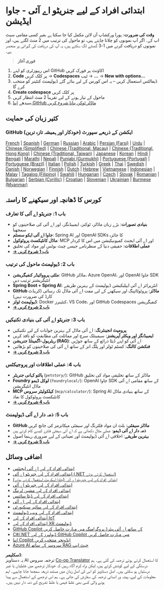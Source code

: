 <!--
CO_OP_TRANSLATOR_METADATA:
{
  "original_hash": "a49b35508745c032a0033d914df7901b",
  "translation_date": "2025-07-25T10:48:04+00:00",
  "source_file": "README.md",
  "language_code": "ur"
}
-->
# ابتدائی افراد کے لیے جنریٹو اے آئی - جاوا ایڈیشن

**وقت کی ضرورت**: پورا ورکشاپ آن لائن مکمل کیا جا سکتا ہے بغیر کسی مقامی سیٹ اپ کے۔ اگر آپ نمونوں کو چلانا چاہتے ہیں، تو ماحول کی ترتیب میں 2 منٹ لگتے ہیں، اور نمونوں کو دریافت کرنے میں 1-3 گھنٹے لگ سکتے ہیں، یہ آپ کی دریافت کی گہرائی پر منحصر ہے۔

> **فوری آغاز**

1. اس ریپوزٹری کو اپنے GitHub اکاؤنٹ پر فورک کریں  
2. **Code** پر کلک کریں → **Codespaces** ٹیب → **...** → **New with options...**  
3. ڈیفالٹس استعمال کریں – یہ اس کورس کے لیے بنائے گئے ڈیولپمنٹ کنٹینر کو منتخب کرے گا  
4. **Create codespace** پر کلک کریں  
5. ماحول کے تیار ہونے کے لیے تقریباً 2 منٹ انتظار کریں  
6. سیدھے [اپنا GitHub ماڈلز ٹوکن بنانا شروع کریں](./02-SetupDevEnvironment/README.md#step-2-create-a-github-personal-access-token)  

## کثیر زبان کی حمایت

### GitHub ایکشن کے ذریعے سپورٹ (خودکار اور ہمیشہ تازہ ترین)

[French](../fr/README.md) | [Spanish](../es/README.md) | [German](../de/README.md) | [Russian](../ru/README.md) | [Arabic](../ar/README.md) | [Persian (Farsi)](../fa/README.md) | [Urdu](./README.md) | [Chinese (Simplified)](../zh/README.md) | [Chinese (Traditional, Macau)](../mo/README.md) | [Chinese (Traditional, Hong Kong)](../hk/README.md) | [Chinese (Traditional, Taiwan)](../tw/README.md) | [Japanese](../ja/README.md) | [Korean](../ko/README.md) | [Hindi](../hi/README.md) | [Bengali](../bn/README.md) | [Marathi](../mr/README.md) | [Nepali](../ne/README.md) | [Punjabi (Gurmukhi)](../pa/README.md) | [Portuguese (Portugal)](../pt/README.md) | [Portuguese (Brazil)](../br/README.md) | [Italian](../it/README.md) | [Polish](../pl/README.md) | [Turkish](../tr/README.md) | [Greek](../el/README.md) | [Thai](../th/README.md) | [Swedish](../sv/README.md) | [Danish](../da/README.md) | [Norwegian](../no/README.md) | [Finnish](../fi/README.md) | [Dutch](../nl/README.md) | [Hebrew](../he/README.md) | [Vietnamese](../vi/README.md) | [Indonesian](../id/README.md) | [Malay](../ms/README.md) | [Tagalog (Filipino)](../tl/README.md) | [Swahili](../sw/README.md) | [Hungarian](../hu/README.md) | [Czech](../cs/README.md) | [Slovak](../sk/README.md) | [Romanian](../ro/README.md) | [Bulgarian](../bg/README.md) | [Serbian (Cyrillic)](../sr/README.md) | [Croatian](../hr/README.md) | [Slovenian](../sl/README.md) | [Ukrainian](../uk/README.md) | [Burmese (Myanmar)](../my/README.md)

## کورس کا ڈھانچہ اور سیکھنے کا راستہ

### **باب 1: جنریٹو اے آئی کا تعارف**
- **بنیادی تصورات**: بڑے زبان ماڈلز، ٹوکنز، ایمبیڈنگز، اور اے آئی کی صلاحیتوں کو سمجھنا  
- **جاوا اے آئی ایکو سسٹم**: Spring AI اور OpenAI SDKs کا جائزہ  
- **ماڈل کانٹیکسٹ پروٹوکول**: MCP اور اے آئی ایجنٹ کمیونیکیشن میں اس کا کردار  
- **عملی اطلاقات**: حقیقی دنیا کے منظرنامے جیسے چیٹ بوٹس اور مواد کی تخلیق  
- **[→ باب 1 شروع کریں](./01-IntroToGenAI/README.md)**  

### **باب 2: ڈیولپمنٹ ماحول کی ترتیب**
- **ملٹی پرووائیڈر کنفیگریشن**: GitHub ماڈلز، Azure OpenAI، اور OpenAI جاوا SDK انٹیگریشنز ترتیب دیں  
- **Spring Boot + Spring AI**: انٹرپرائز اے آئی ایپلیکیشن ڈیولپمنٹ کے بہترین طریقے  
- **GitHub ماڈلز**: پروٹوٹائپنگ اور سیکھنے کے لیے مفت اے آئی ماڈل تک رسائی (کریڈٹ کارڈ کی ضرورت نہیں)  
- **ڈیولپمنٹ ٹولز**: Docker کنٹینرز، VS Code، اور GitHub Codespaces کنفیگریشن  
- **[→ باب 2 شروع کریں](./02-SetupDevEnvironment/README.md)**  

### **باب 3: جنریٹو اے آئی کی بنیادی تکنیکیں**
- **پرومپٹ انجینئرنگ**: اے آئی ماڈل کے بہترین جوابات کے لیے تکنیکیں  
- **ایمبیڈنگز اور ویکٹر آپریشنز**: سیمینٹک سرچ اور مماثلت کی مطابقت کو نافذ کریں  
- **ریٹریول-اگمینٹڈ جنریشن (RAG)**: اے آئی کو اپنے ڈیٹا ذرائع کے ساتھ جوڑیں  
- **فنکشن کالنگ**: کسٹم ٹولز اور پلگ انز کے ساتھ اے آئی کی صلاحیتوں کو بڑھائیں  
- **[→ باب 3 شروع کریں](./03-CoreGenerativeAITechniques/README.md)**  

### **باب 4: عملی اطلاقات اور پروجیکٹس**
- **پالتو کہانی جنریٹر** (`petstory/`): GitHub ماڈلز کے ساتھ تخلیقی مواد کی تخلیق  
- **Foundry لوکل ڈیمو** (`foundrylocal/`): OpenAI جاوا SDK کے ساتھ مقامی اے آئی ماڈل انٹیگریشن  
- **MCP کیلکولیٹر سروس** (`mcp/calculator/`): Spring AI کے ساتھ بنیادی ماڈل کانٹیکسٹ پروٹوکول کا نفاذ  
- **[→ باب 4 شروع کریں](./04-PracticalSamples/README.md)**  

### **باب 5: ذمہ دار اے آئی ڈیولپمنٹ**
- **GitHub ماڈلز سیفٹی**: بلٹ ان مواد فلٹرنگ اور سیفٹی میکانزمز کی جانچ کریں  
- **ذمہ دار اے آئی ڈیمو**: عملی مثال دکھاتی ہے کہ اے آئی سیفٹی فلٹرز کیسے کام کرتے ہیں  
- **بہترین طریقے**: اخلاقی اے آئی ڈیولپمنٹ اور تعیناتی کے لیے ضروری رہنما اصول  
- **[→ باب 5 شروع کریں](./05-ResponsibleGenAI/README.md)**  

## اضافی وسائل

- [ابتدائی افراد کے لیے اے آئی ایجنٹس](https://github.com/microsoft/ai-agents-for-beginners)  
- [ابتدائی افراد کے لیے جنریٹو اے آئی (.NET استعمال کرتے ہوئے)](https://github.com/microsoft/Generative-AI-for-beginners-dotnet)  
- [ابتدائی افراد کے لیے جنریٹو اے آئی (جاوا اسکرپٹ استعمال کرتے ہوئے)](https://github.com/microsoft/generative-ai-with-javascript)  
- [ابتدائی افراد کے لیے جنریٹو اے آئی](https://github.com/microsoft/generative-ai-for-beginners)  
- [ابتدائی افراد کے لیے مشین لرننگ](https://aka.ms/ml-beginners)  
- [ابتدائی افراد کے لیے ڈیٹا سائنس](https://aka.ms/datascience-beginners)  
- [ابتدائی افراد کے لیے اے آئی](https://aka.ms/ai-beginners)  
- [ابتدائی افراد کے لیے سائبر سیکیورٹی](https://github.com/microsoft/Security-101)  
- [ابتدائی افراد کے لیے ویب ڈیولپمنٹ](https://aka.ms/webdev-beginners)  
- [ابتدائی افراد کے لیے IoT](https://aka.ms/iot-beginners)  
- [ابتدائی افراد کے لیے XR ڈیولپمنٹ](https://github.com/microsoft/xr-development-for-beginners)  
- [GitHub Copilot کے ساتھ اے آئی پیئرڈ پروگرامنگ میں مہارت حاصل کریں](https://aka.ms/GitHubCopilotAI)  
- [C#/.NET ڈیولپرز کے لیے GitHub Copilot میں مہارت حاصل کریں](https://github.com/microsoft/mastering-github-copilot-for-dotnet-csharp-developers)  
- [اپنا Copilot ایڈونچر منتخب کریں](https://github.com/microsoft/CopilotAdventures)  
- [Azure AI سروسز کے ساتھ RAG چیٹ ایپ](https://github.com/Azure-Samples/azure-search-openai-demo-java)  

**ڈسکلیمر**:  
یہ دستاویز AI ترجمہ سروس [Co-op Translator](https://github.com/Azure/co-op-translator) کا استعمال کرتے ہوئے ترجمہ کی گئی ہے۔ ہم درستگی کے لیے کوشش کرتے ہیں، لیکن براہ کرم آگاہ رہیں کہ خودکار ترجمے میں غلطیاں یا غیر درستیاں ہو سکتی ہیں۔ اصل دستاویز کو اس کی اصل زبان میں مستند ذریعہ سمجھا جانا چاہیے۔ اہم معلومات کے لیے، پیشہ ور انسانی ترجمہ کی سفارش کی جاتی ہے۔ ہم اس ترجمے کے استعمال سے پیدا ہونے والی کسی بھی غلط فہمی یا غلط تشریح کے ذمہ دار نہیں ہیں۔